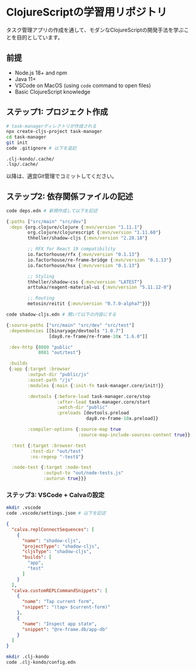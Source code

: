 # ClojureScriptの学習用リポジトリ

タスク管理アプリの作成を通して、モダンなClojureScriptの開発手法を学ぶことを目的としています。

## 前提

- Node.js 18+ and npm
- Java 11+
- VSCode on MacOS (using `code` command to open files)
- Basic ClojureScript knowledge

## ステップ1: プロジェクト作成

```sh
# task-managerディレクトリが作成される
npx create-cljs-project task-manager
cd task-manager
git init
code .gitignore # 以下を追記
```

```text
.clj-kondo/.cache/
.lsp/.cache/
```

以降は、適宜Git管理でコミットしてください。

## ステップ2: 依存関係ファイルの記述

```sh
code deps.edn # 新規作成して以下を記述
```

```clojure
{:paths ["src/main" "src/dev"]
 :deps {org.clojure/clojure {:mvn/version "1.11.1"}
        org.clojure/clojurescript {:mvn/version "1.11.60"}
        thheller/shadow-cljs {:mvn/version "2.28.18"}

        ;; RFX for React 19 compatibility
        io.factorhouse/rfx {:mvn/version "0.1.13"}
        io.factorhouse/re-frame-bridge {:mvn/version "0.1.13"}
        io.factorhouse/hsx {:mvn/version "0.1.13"}

        ;; Styling
        thheller/shadow-css {:mvn/version "LATEST"}
        arttuka/reagent-material-ui {:mvn/version "5.11.12-0"}

        ;; Routing
        metosin/reitit {:mvn/version "0.7.0-alpha7"}}}
```

```sh
code shadow-cljs.edn # 開いて以下の内容にする
```

```clojure
{:source-paths ["src/main" "src/dev" "src/test"]
 :dependencies [[binaryage/devtools "1.0.7"]
                [day8.re-frame/re-frame-10x "1.6.0"]]

 :dev-http {8080 "public"
            8081 "out/test"}

 :builds
 {:app {:target :browser
        :output-dir "public/js"
        :asset-path "/js"
        :modules {:main {:init-fn task-manager.core/init!}}

        :devtools {:before-load task-manager.core/stop
                   :after-load task-manager.core/start
                   :watch-dir "public"
                   :preloads [devtools.preload
                              day8.re-frame-10x.preload]}

        :compiler-options {:source-map true
                           :source-map-include-sources-content true}}

  :test {:target :browser-test
         :test-dir "out/test"
         :ns-regexp "-test$"}

  :node-test {:target :node-test
              :output-to "out/node-tests.js"
              :autorun true}}}
```

### ステップ3: VSCode + Calvaの設定

```sh
mkdir .vscode
code .vscode/settings.json # 以下を記述
```

```json
{
  "calva.replConnectSequences": [
    {
      "name": "shadow-cljs",
      "projectType": "shadow-cljs",
      "cljsType": "shadow-cljs",
      "builds": [
        "app",
        "test"
      ]
    }
  ],
  "calva.customREPLCommandSnippets": [
    {
      "name": "Tap current form",
      "snippet": "(tap> $current-form)"
    },
    {
      "name": "Inspect app state",
      "snippet": "@re-frame.db/app-db"
    }
  ]
}
```

```sh
mkdir .clj-kondo
code .clj-kondo/config.edn
```